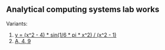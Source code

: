 ## Analytical computing systems lab works
Variants:
1. [y = (x^2 - 4) * sin(1/6 * pi * x^2) / (x^2 - 1)](/exercise_01)
2. [A, 4, 9](/exercise_02)
